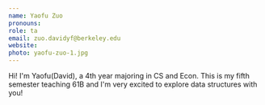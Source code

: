 ```yaml
---
name: Yaofu Zuo
pronouns: 
role: ta
email: zuo.davidyf@berkeley.edu
website: 
photo: yaofu-zuo-1.jpg
---
```


Hi! I'm Yaofu(David), a 4th year majoring in CS and Econ. This is my fifth semester teaching 61B and I'm very excited to explore data structures with you!